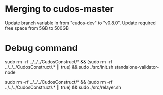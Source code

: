# Merging to cudos-master

Update branch variable in from "cudos-dev" to "v0.8.0".
Update required free space from 5GB to 500GB

# Debug command

sudo rm -rf ../../../CudosConstruct/* && (sudo rm -rf ../../../CudosConstruct/.* || true) && sudo ./src/init.sh standalone-validator-node

sudo rm -rf ../../../CudosConstruct/* && (sudo rm -rf ../../../CudosConstruct/.* || true) && sudo ./src/relayer.sh
